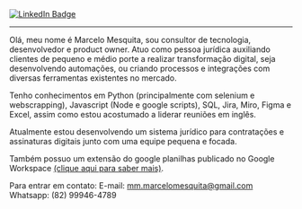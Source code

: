 <div id="badges">
  <a href="https://www.linkedin.com/in/mmmarcelom">
    <img src="https://img.shields.io/badge/LinkedIn-blue?style=for-the-badge&logo=linkedin&logoColor=white" alt="LinkedIn Badge"/>
  </a>
</div>

---

Olá, meu nome é Marcelo Mesquita, sou consultor de tecnologia, desenvolvedor e product owner. Atuo como pessoa jurídica auxiliando clientes de pequeno e médio porte a realizar transformação digital, seja desenvolvendo automações, ou criando processos e integrações com diversas ferramentas existentes no mercado.

Tenho conhecimentos em Python (principalmente com selenium e webscrapping), Javascript (Node e google scripts), SQL, Jira, Miro, Figma e Excel, assim como estou acostumado a liderar reuniões em inglês.

Atualmente estou desenvolvendo um sistema jurídico para contratações e assinaturas digitais junto com uma equipe pequena e focada.

Também possuo um extensão do google planilhas publicado no Google Workspace <a href="https://workspace.google.com/marketplace/app/cpf/986290451627">(clique aqui para saber mais)</a>.

Para entrar em contato:
E-mail: mm.marcelomesquita@gmail.com
Whatsapp: (82) 99946-4789
